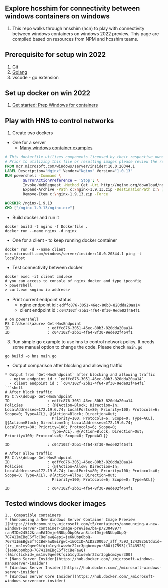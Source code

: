 ## Explore hcsshim for connectivity between windows containers on windows 
1. This repo walks through hnsshim (hcn) to play with connectivity between windows containers on windows 2022 preview. This page are compiled based on resources from NPM and hcsshim teams.

## Prerequisite for setup win 2022
1. [Git](https://git-scm.com/download/win)
2. [Golang](https://golang.org/dl/)
3. vscode - go extension


## Set up docker on win 2022
1. [Get started: Prep Windows for containers](https://docs.microsoft.com/en-us/virtualization/windowscontainers/quick-start/set-up-environment?tabs=Windows-Server)


## Play with HNS to control networks
1. Create two dockers
* One for a server
  - [Many windows container examples](https://github.com/MicrosoftDocs/Virtualization-Documentation.git)
```Dockerfile
# This dockerfile utilizes components licensed by their respective owners/authors.
# Prior to utilizing this file or resulting images please review the respective licenses at: http://nginx.org/LICENSE
FROM mcr.microsoft.com/windows/server/insider:10.0.20344.1
LABEL Description="Nginx" Vendor="Nginx" Version="1.0.13"
RUN powershell -Command \
        $ErrorActionPreference = 'Stop'; \
        Invoke-WebRequest -Method Get -Uri http://nginx.org/download/nginx-1.9.13.zip -OutFile c:\nginx-1.9.13.zip ; \
        Expand-Archive -Path c:\nginx-1.9.13.zip -DestinationPath c:\ ; \
        Remove-Item c:\nginx-1.9.13.zip -Force

WORKDIR /nginx-1.9.13
CMD ["/nginx-1.9.13/nginx.exe"]
```
* Build docker and run it
```shell
docker build -t nginx -f Dockerfile .
docker run --name nginx -d nginx 
```

* One for a client - to keep running docker container
```shell
docker run -d --name client  mcr.microsoft.com/windows/server/insider:10.0.20344.1 ping -t localhost
```

* Test connectivity between docker
```shell
docker exec -it client cmd.exe
# you can access to console of nginx docker and type ipconfig
> powershell
> curl.exe <nginx ip address>
```
* Print current endpoint status
  - nginx endpoint id : `edffc876-3051-46ec-80b3-820dda20aa14`
  - client endpoint id : `c047102f-2bb1-4f64-8f30-9ede02f464f1`
```shell
# on powershell
PS C:\Users\azure> Get-HnsEndpoint
ID                 : edffc876-3051-46ec-80b3-820dda20aa14
ID                 : c047102f-2bb1-4f64-8f30-9ede02f464f1
```



3. Run simple go example to use hns to control network policy. 
It needs some manual option to change the code. Please check `main.go`
```shell
go build -o hns main.go
```

* Output comparison after blocking and allowing traffic
```
* Output from `Get-HnsEndpoint` after blocking and allowing traffic
  - nginx endpoint id : `edffc876-3051-46ec-80b3-820dda20aa14`
  - client endpoint id : `c047102f-2bb1-4f64-8f30-9ede02f464f1`
```shell
# After block traffic
PS C:\k\debug> Get-HnsEndpoint
ID                 : edffc876-3051-46ec-80b3-820dda20aa14
Policies           : {@{Action=Block; Direction=In; LocalAddresses=172.19.6.74; LocalPorts=80; Priority=100; Protocols=6; Scope=0; Type=ACL}, @{Action=Block; Direction=Out;
                     Priority=100; Protocols=6; Scope=0; Type=ACL}, @{Action=Block; Direction=In; LocalAddresses=172.19.6.74; LocalPorts=80; Priority=100; Protocols=6; Scope=0;
                     Type=ACL}, @{Action=Block; Direction=Out; Priority=100; Protocols=6; Scope=0; Type=ACL}}

ID                 : c047102f-2bb1-4f64-8f30-9ede02f464f1

# After allow traffic
PS C:\k\debug> Get-HnsEndpoint
ID                 : edffc876-3051-46ec-80b3-820dda20aa14
Policies           : {@{Action=Allow; Direction=In; LocalAddresses=172.19.6.74; LocalPorts=80; Priority=100; Protocols=6; Scope=0; Type=ACL}, @{Action=Allow; Direction=Out;
                     Priority=100; Protocols=6; Scope=0; Type=ACL}}

ID                 : c047102f-2bb1-4f64-8f30-9ede02f464f1
```

## Tested windows docker images
```shell
1.. Compatible containers
* [Announcing a New Windows Server Container Image Preview
](https://techcommunity.microsoft.com/t5/containers/announcing-a-new-windows-server-container-image-preview/ba-p/2304897?ranMID=24542&ranEAID=je6NUbpObpQ&ranSiteID=je6NUbpObpQ-7G741ImEBgESfTcCBeFawQ&epi=je6NUbpObpQ-7G741ImEBgESfTcCBeFawQ&irgwc=1&OCID=AID2200057_aff_7593_1243925&tduid=(ir__ms1mv9qee9kfqib1cydiwswhr22xr3pgbcmzyur300)(7593)(1243925)(je6NUbpObpQ-7G741ImEBgESfTcCBeFawQ)()&irclickid=_ms1mv9qee9kfqib1cydiwswhr22xr3pgbcmzyur300)
* [Nano Server Insider](https://hub.docker.com/_/microsoft-windows-nanoserver-insider)
* [Windows Server Insider](https://hub.docker.com/_/microsoft-windows-server-insider)
* [Windows Server Core Insider](https://hub.docker.com/_/microsoft-windows-servercore-insider)
```